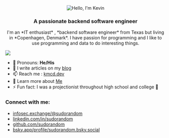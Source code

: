 <div align="center"><img src="https://readme-typing-svg.herokuapp.com?font=Ubuntu&weight=700&size=40&pause=1000&color=E6F7E0&background=4230FF00&center=true&width=500&height=75&lines=Hello%F0%9F%91%8B%2C+I'm+Kevin%F0%9F%99%8B;Nice+to+Meet+you%F0%9F%98%8A" alt="Hello, I'm Kevin"></div>

<h3 align="center">A passionate backend software engineer</h3>
<p align="center">
    I'm an *IT enthusiast* , *backend software engineer* from Texas but living in *Copenhagen, Denmark*. I have passion for programming and I like to use programming and data to do interesting things.
</p>

![](https://komarev.com/ghpvc/?username=sudorandom)

- 💬 Pronouns: **He/His**
- 📝 I write articles on my <a href="https://kmcd.dev/">blog</a>
- 📫 Reach me : <a href="mailto:kevin@kmcd.dev">kmcd.dev</a>
- 📄 Learn more about <a href="[https://kmcd.dev](https://kmcd.dev/me/)">Me</a>
- ⚡ Fun fact: I was a projectionist throughout high school and college 🎥

### Connect with me:

 - <a href="https://infosec.exchange/@sudorandom" target="_blank" rel="me" title="Mastodon">infosec.exchange/@sudorandom</a>
 - <a href="https://linkedin.com/in/sudorandom" target="_blank" rel="me" title="Linkedin">linkedin.com/in/sudorandom</a>
 - <a href="https://github.com/sudorandom" target="_blank" rel="me" title="Github">github.com/sudorandom</a>
 - <a href="https://bsky.app/profile/sudorandom.bsky.social" target="_blank" rel="me" title="Bluesky">bsky.app/profile/sudorandom.bsky.social</a>
